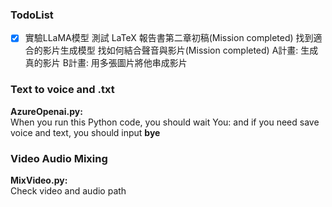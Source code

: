 ### TodoList
- [x] 實驗LLaMA模型
測試 LaTeX
報告書第二章初稿(Mission completed)
找到適合的影片生成模型
找如何結合聲音與影片(Mission completed)
A計畫:
  生成真的影片
B計畫:
  用多張圖片將他串成影片
  


### Text to voice and .txt
**AzureOpenai.py:**<br> 
When you run this Python code, you should wait You: and  if you need save voice and text, you should input **bye**<br>

### Video Audio Mixing
**MixVideo.py:**<br>
Check video and audio path
